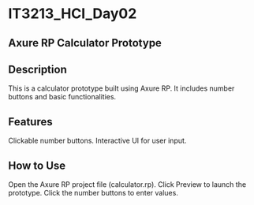 # IT3213_HCI_Day02

## Axure RP Calculator Prototype
## Description
This is a calculator prototype built using Axure RP. It includes number buttons and basic functionalities.

## Features
Clickable number buttons. Interactive UI for user input.

## How to Use
Open the Axure RP project file (calculator.rp). Click Preview to launch the prototype. Click the number buttons to enter values.
